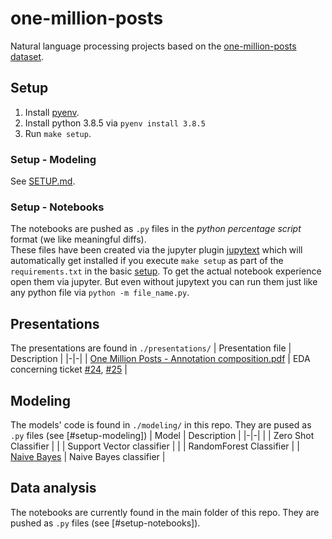 # one-million-posts

Natural language processing projects based on the [one-million-posts dataset](https://ofai.github.io/million-post-corpus/).

## Setup
1. Install [pyenv](https://github.com/pyenv/pyenv).
2. Install python 3.8.5 via `pyenv install 3.8.5`
3. Run `make setup`. 

### Setup - Modeling
See [SETUP.md](SETUP.md).

### Setup - Notebooks
The notebooks are pushed as `.py` files in the _python percentage script_ format (we like meaningful diffs).  
These files have been created via the jupyter plugin [jupytext](https://github.com/mwouts/jupytext) which will automatically get installed if you execute `make setup` as part of the `requirements.txt` in the basic [setup](#setup).
To get the actual notebook experience open them via jupyter. But even without jupytext you can run them just like any python file via `python -m file_name.py`.

## Presentations
The presentations are found in `./presentations/`
| Presentation file | Description |
|-|-|
| [One Million Posts - Annotation composition.pdf](https://github.com/dominikmn/one-million-posts/blob/general-readme-update-midterm/presentations/One%20Million%20Posts%20-%20Annotation%20composition.pdf) | EDA concerning ticket [#24][i24], [#25][i25] |

[i24]: https://github.com/dominikmn/one-million-posts/issues/24
[i25]: https://github.com/dominikmn/one-million-posts/issues/25

## Modeling
The models' code is found in  `./modeling/` in this repo.
They are pused as `.py` files (see [#setup-modeling])
| Model | Description |
|-|-|
| | Zero Shot Classifier |
| | Support Vector classifier |
| | RandomForest Classifier |
| [Naive Bayes](https://github.com/dominikmn/one-million-posts/blob/main/modeling/naive_bayes.py) | Naive Bayes classifier |

## Data analysis
The notebooks are currently found in the main folder of this repo.
They are pushed as `.py` files (see [#setup-notebooks]).

